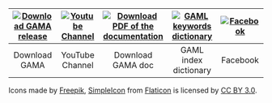 
| [![Download GAMA release](https://github.com/gama-platform/gama/wiki/resources/icons/save-file.png)](Download) | [![Youtube Channel](https://github.com/gama-platform/gama/wiki/resources/icons/youtube.png)](http://www.youtube.com/channel/UCWJ1kWGDDI-9u2f2uD0gcaQ) | [![Download PDF of the documentation](https://github.com/gama-platform/gama/wiki/resources/icons/pdf.png)](https://github.com/gama-platform/gama/wiki/docGAMAv17.pdf) | [![GAML keywords dictionary](https://github.com/gama-platform/gama/wiki/resources/icons/dictionary.png)](Index) | [![Facebook](https://github.com/gama-platform/gama/wiki/resources/icons/facebook.png)](https://www.facebook.com/GamaPlatform)
| :-----------: |:---------------:| :---------------:|:----------:| :------: |
| Download GAMA | YouTube Channel | Download GAMA doc| GAML index dictionary | Facebook |



Icons made by [Freepik](http://www.flaticon.com/authors/freepik), [SimpleIcon](http://www.flaticon.com/authors/simpleicon) from [Flaticon](http://www.flaticon.com) is licensed by [CC BY 3.0](http://creativecommons.org/licenses/by/3.0/).